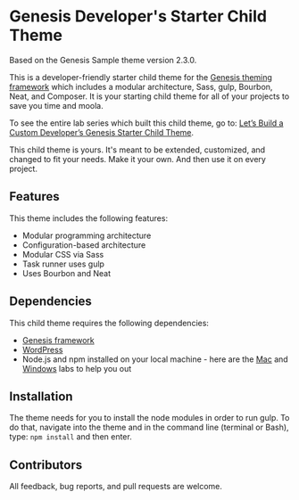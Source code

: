 # Genesis Developer's Starter Child Theme

Based on the Genesis Sample theme version 2.3.0.

This is a developer-friendly starter child theme for the [Genesis theming framework](http://my.studiopress.com/themes/genesis/) which includes a modular architecture, Sass, gulp, Bourbon, Neat, and Composer.  It is your starting child theme for all of your projects to save you time and moola. 

To see the entire lab series which built this child theme, go to: [Let’s Build a Custom Developer’s Genesis Starter Child Theme](https://knowthecode.io/labs-guide/lets-build-custom-developers-genesis-starter-child-theme).

This child theme is yours.  It's meant to be extended, customized, and changed to fit your needs.  Make it your own.  And then use it on every project.

## Features

This theme includes the following features:

- Modular programming architecture
- Configuration-based architecture
- Modular CSS via Sass
- Task runner uses gulp
- Uses Bourbon and Neat

## Dependencies

This child theme requires the following dependencies:

- [Genesis framework](http://my.studiopress.com/themes/genesis/)
- [WordPress](https://wordpress.org/download/)
- Node.js and npm installed on your local machine - here are the [Mac]((https://knowthecode.io/labs/local-development-environment-setup-mac/node-npm)) and [Windows](https://knowthecode.io/labs/local-development-environment-setup-windows/node-npm) labs to help you out

## Installation

The theme needs for you to install the node modules in order to run gulp.  To do that, navigate into the theme and in the command line (terminal or Bash), type: `npm install` and then enter.  

## Contributors

All feedback, bug reports, and pull requests are welcome.